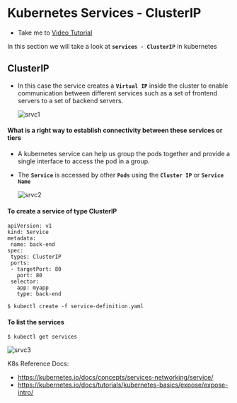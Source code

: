 # Kubernetes Services - ClusterIP

- Take me to [Video Tutorial](https://kodekloud.com/topic/services-cluster-ip-2/)

In this section we will take a look at **`services - ClusterIP`** in kubernetes

## ClusterIP

- In this case the service creates a **`Virtual IP`** inside the cluster to enable communication between different services such as a set of frontend servers to a set of backend servers.
  
  ![srvc1](../../images/srvc1.PNG)

#### What is a right way to establish connectivity between these services or tiers

- A kubernetes service can help us group the pods together and provide a single interface to access the pod in a group.
- The **`Service`**  is accessed by other  **`Pods`** using the **`Cluster IP`** or **`Service Name`**
  
  ![srvc2](../../images/srvc2.PNG)

#### To create a service of type ClusterIP

```
apiVersion: v1
kind: Service
metadata:
 name: back-end
spec:
 types: ClusterIP
 ports:
 - targetPort: 80
   port: 80
 selector:
   app: myapp
   type: back-end
```

```
$ kubectl create -f service-definition.yaml
```

#### To list the services

```
$ kubectl get services
```

![srvc3](../../images/srvc3.PNG)

K8s Reference Docs:

- https://kubernetes.io/docs/concepts/services-networking/service/
- https://kubernetes.io/docs/tutorials/kubernetes-basics/expose/expose-intro/

